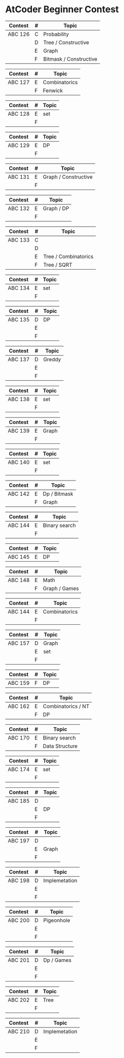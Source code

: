 # AtCoder Beginner Contest

| Contest   | # | Topic                            | 
| --------- | - | -------------------------------- | 
| ABC 126   | C | Probability                      | 
|           | D | Tree / Constructive              |
|           | E | Graph                            | 
|           | F | Bitmask / Constructive           | 

| Contest   | # | Topic                            | 
| --------- | - | -------------------------------- | 
| ABC 127  | E | Combinatorics                    | 
|           | F | Fenwick             |


| Contest   | # | Topic                            | 
| --------- | - | -------------------------------- | 
| ABC 128   | E | set | 
|           | F ||

| Contest   | # | Topic                            | 
| --------- | - | -------------------------------- | 
| ABC 129   | E | DP | 
|           | F ||

| Contest   | # | Topic                            | 
| --------- | - | -------------------------------- | 
| ABC 131   | E | Graph / Constructive| 
|           | F || 

| Contest   | # | Topic                            | 
| --------- | - | -------------------------------- | 
| ABC 132   | E | Graph / DP| 
|           | F || 

| Contest   | # | Topic                            | 
| --------- | - | -------------------------------- | 
| ABC 133   | C || 
|           | D ||
|           | E | Tree / Combinatorics| 
|           | F | Tree / SQRT | 

| Contest   | # | Topic                            | 
| --------- | - | -------------------------------- | 
| ABC 134   | E | set| 
|           | F || 

| Contest   | # | Topic                            | 
| --------- | - | -------------------------------- | 
| ABC 135   | D | DP | 
|           | E | | 
|           | F | | 

| Contest   | # | Topic                            | 
| --------- | - | -------------------------------- | 
| ABC 137   | D | Greddy | 
|           | E | | 
|           | F | | 

| Contest   | # | Topic                            | 
| --------- | - | -------------------------------- | 
| ABC 138   | E | set | 
|           | F | | 

| Contest   | # | Topic                            | 
| --------- | - | -------------------------------- | 
| ABC 139   | E | Graph | 
|           | F | | 

| Contest   | # | Topic                            | 
| --------- | - | -------------------------------- | 
| ABC 140   | E | set | 
|           | F || 

| Contest   | # | Topic                            | 
| --------- | - | -------------------------------- | 
| ABC 142   | E | Dp / Bitmask | 
|           | F | Graph | 


| Contest   | # | Topic                            | 
| --------- | - | -------------------------------- | 
| ABC 144   | E | Binary search | 
|           | F || 

| Contest   | # | Topic                            | 
| --------- | - | -------------------------------- | 
| ABC 145   | E | DP | 

| Contest   | # | Topic                            | 
| --------- | - | -------------------------------- | 
| ABC 148   | E | Math| 
|           | F | Graph / Games| 


| Contest   | # | Topic                            | 
| --------- | - | -------------------------------- | 
| ABC 144   | E | Combinatorics | 
|           | F || 

| Contest   | # | Topic                            | 
| --------- | - | -------------------------------- | 
| ABC 157   | D | Graph | 
|           | E | set | 
|           | F | | 

| Contest   | # | Topic                            | 
| --------- | - | -------------------------------- | 
| ABC 159   | F | DP | 

| Contest   | # | Topic                            | 
| --------- | - | -------------------------------- | 
| ABC 162   | E | Combinatorics / NT | 
|           | F | DP| 

| Contest   | # | Topic                            | 
| --------- | - | -------------------------------- | 
| ABC 170   | E | Binary search| 
|           | F | Data Structure| 

| Contest   | # | Topic                            | 
| --------- | - | -------------------------------- | 
| ABC 174   | E | set| 
|           | F | | 

| Contest   | # | Topic                            | 
| --------- | - | -------------------------------- | 
| ABC 185   | D | | 
|           | E | DP| 
|           | F || 

| Contest   | # | Topic                            | 
| --------- | - | -------------------------------- | 
| ABC 197   | D | | 
|           | E | Graph| 
|           | F || 

| Contest   | # | Topic                            | 
| --------- | - | -------------------------------- | 
| ABC 198   | D | Implemetation| 
|           | E || 
|           | F || 

| Contest   | # | Topic                            | 
| --------- | - | -------------------------------- | 
| ABC 200   | D | Pigeonhole| 
|           | E || 
|           | F || 

| Contest   | # | Topic                            | 
| --------- | - | -------------------------------- | 
| ABC 201   | D | Dp / Games| 
|           | E || 
|           | F || 

| Contest   | # | Topic                            | 
| --------- | - | -------------------------------- | 
| ABC 202   | E | Tree | 
|           | F | |


| Contest   | # | Topic                            | 
| --------- | - | -------------------------------- | 
| ABC 210   | D | Implemetation| 
|           | E || 
|           | F || 
